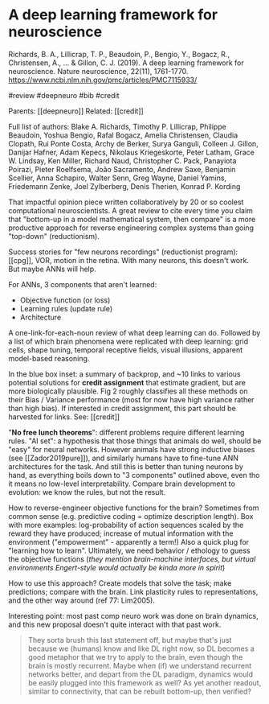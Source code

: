 # A deep learning framework for neuroscience

Richards, B. A., Lillicrap, T. P., Beaudoin, P., Bengio, Y., Bogacz, R., Christensen, A., ... & Gillon, C. J. (2019). A deep learning framework for neuroscience. Nature neuroscience, 22(11), 1761-1770.
https://www.ncbi.nlm.nih.gov/pmc/articles/PMC7115933/

#review #deepneuro #bib #credit

Parents: [[deepneuro]]
Related: [[credit]]

Full list of authors: 
Blake A. Richards, Timothy P. Lillicrap, Philippe Beaudoin, Yoshua Bengio, Rafal
Bogacz, Amelia Christensen, Claudia Clopath, Rui Ponte Costa, Archy de Berker, Surya Ganguli, Colleen J. Gillon, Danijar Hafner, Adam Kepecs, Nikolaus Kriegeskorte, Peter Latham, Grace W. Lindsay, Ken Miller, Richard Naud, Christopher C. Pack, Panayiota Poirazi, Pieter Roelfsema, João Sacramento, Andrew Saxe, Benjamin Scellier, Anna Schapiro, Walter Senn, Greg Wayne, Daniel Yamins, Friedemann Zenke, Joel Zylberberg, Denis Therien, Konrad P. Kording

That impactful opinion piece written collaboratively by 20 or so coolest computational neuroscientists. A great review to cite every time you claim that "bottom-up in a model mathematical system, then compare" is a more productive approach for reverse engineering complex systems than going "top-down" (reductionism).

Success stories for "few neurons recordings" (reductionist program): [[cpg]], VOR, motion in the retina. With many neurons, this doesn't work. But maybe ANNs will help.

For ANNs, 3 components that aren't learned:
* Objective function (or loss)
* Learning rules (update rule)
* Architecture

A one-link-for-each-noun review of what deep learning can do. Followed by a list of which brain phenomena were replicated with deep learning: grid cells, shape tuning, temporal receptive fields, visual illusions, apparent model-based reasoning.

In the blue box inset: a summary of backprop, and ~10 links to various potential solutions for **credit assignment** that estimate gradient, but are more biologically plausible. Fig 2 roughly classifies all these methods on their Bias / Variance performance (most for now have high variance rather than high bias). If interested in credit assignment, this part should be harvested for links. See: [[credit]]

"**No free lunch theorems**": different problems require different learning rules. "AI set": a hypothesis that those things that animals do well, should be "easy" for neural networks. However animals have strong inductive biases (see [[Zador2019pure]]), and similarly humans have to fine-tune ANN architectures for the task. And still this is better than tuning neurons by hand, as everything boils down to "3 components" outlined above, even tho it means no low-level interpretability. Compare brain development to evolution: we know the rules, but not the result.

How to reverse-engineer objective functions for the brain? Sometimes from common sense (e.g. predictive coding = optimize description length). Box with more examples: log-probability of action sequences scaled by the reward they have produced; increase of mutual information with the environment ("empowerment" - apparently a term!) Also a quick plug for "learning how to learn". Ultimately, we need behavior / ethology to guess the objective functions (*they mention brain-machine interfaces, but virtual environments Engert-style would actually be kinda more in spirit*)

How to use this approach? Create models that solve the task; make predictions; compare with the brain. Link plasticity rules to representations, and the other way around (ref 77: Lim2005).

Interesting point: most past comp neuro work was done on brain dynamics, and this new proposal doesn't quite interact with that past work. 

> They sorta brush this last statement off, but maybe that's just because we (humans) know and like DL right now, so DL becomes a good metaphor that we try to apply to the brain, even though the brain is mostly recurrent. Maybe when (if) we understand recurrent networks better, and depart from the DL paradigm, dynamics would be easily plugged into this framework as well? As yet another readout, similar to connectivity, that can be rebuilt bottom-up, then verified?